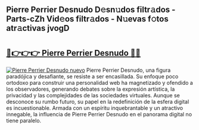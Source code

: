 ## Pierre Perrier Desnudo D𝚎sn𝚞dos filtr𝚊dos - Parts-cZh Vid𝚎os filtr𝚊dos - N𝚞evas f𝚘tos atr𝚊ctivas jvogD

# <h2><a href="http://mb1r0x.tromn.icu/?c=Pierre+Perrier+Desnudo">🔗👉👉👉 Pierre Perrier Desnudo 🔗🔗</a></h2>

[![Pierre Perrier Desnudo nuevo](https://i.imgur.com/pEAQMta.gif)](http://mb1r0x.tromn.icu/?c=Pierre+Perrier+Desnudo)
Pierre Perrier Desnudo, una figura paradójica y desafiante, se resiste a ser encasillada. Su enfoque poco ortodoxo para construir una personalidad web ha magnetizado y ofendido a los observadores, generando debates sobre la expresión artística, la privacidad y las complejidades de las sociedades virtuales. Aunque se desconoce su rumbo futuro, su papel en la redefinición de la esfera digital es incuestionable. Armada con un espíritu inquebrantable y un atractivo innegable, la influencia de Pierre Perrier Desnudo en el panorama digital no tiene paralelo.
